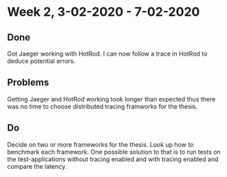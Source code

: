 # Week 2, 3-02-2020 - 7-02-2020
## Done
Got Jaeger working with HotRod. I can now follow a trace in HotRod to deduce potential errors. 
## Problems
Getting Jaeger and HotRod working took longer than expected thus there was no time to choose distributed tracing framworks for the thesis. 
## Do
Decide on two or more frameworks for the thesis. Look up how to benchmark each framework. One possible solution to that is to run tests on the test-applications without tracing enabled and with tracing enabled and compare the latency. 